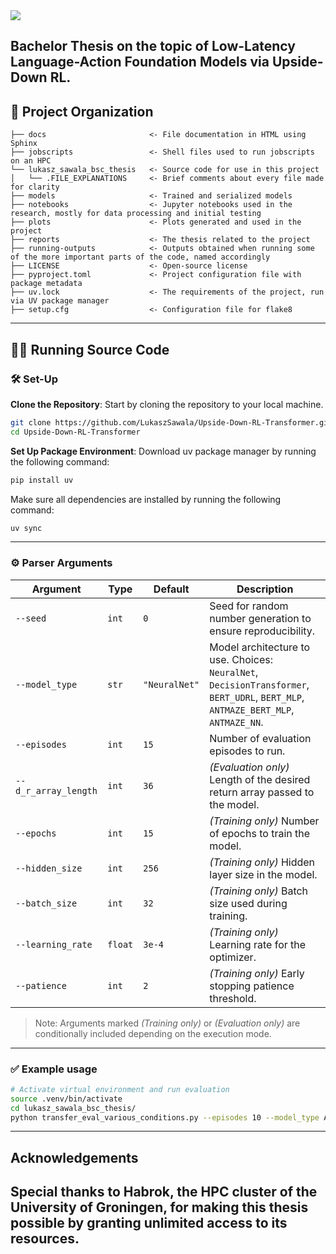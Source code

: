 <a target="_blank" href="https://cookiecutter-data-science.drivendata.org/">
    <img src="https://img.shields.io/badge/CCDS-Project%20template-328F97?logo=cookiecutter" />
</a>

## Bachelor Thesis on the topic of Low-Latency Language-Action Foundation Models via Upside-Down RL. 

## 🌲 Project Organization

```
├── docs                       <- File documentation in HTML using Sphinx
├── jobscripts                 <- Shell files used to run jobscripts on an HPC
└── lukasz_sawala_bsc_thesis   <- Source code for use in this project
│   └── .FILE_EXPLANATIONS     <- Brief comments about every file made for clarity
├── models                     <- Trained and serialized models
├── notebooks                  <- Jupyter notebooks used in the research, mostly for data processing and initial testing
├── plots                      <- Plots generated and used in the project
├── reports                    <- The thesis related to the project
├── running-outputs            <- Outputs obtained when running some of the more important parts of the code, named accordingly
├── LICENSE                    <- Open-source license
├── pyproject.toml             <- Project configuration file with package metadata
├── uv.lock                    <- The requirements of the project, run via UV package manager 
├── setup.cfg                  <- Configuration file for flake8
```
---

## 🏃‍♂️ Running Source Code
### 🛠️ Set-Up

**Clone the Repository**: 
Start by cloning the repository to your local machine.
   ```bash
   git clone https://github.com/LukaszSawala/Upside-Down-RL-Transformer.git
   cd Upside-Down-RL-Transformer
   ```
**Set Up Package Environment**:
    Download uv package manager by running the following command:
    
   ```bash
   pip install uv
   ```
    
   Make sure all dependencies are installed by running the following command:
   ```bash
   uv sync
   ```

---
### **⚙️ Parser Arguments**

| Argument               | Type    | Default      | Description                                                                                          |
|------------------------|---------|---------------|------------------------------------------------------------------------------------------------------|
| `--seed`               | `int`   | `0`           | Seed for random number generation to ensure reproducibility.                                         |
| `--model_type`         | `str`   | `"NeuralNet"` | Model architecture to use. Choices: `NeuralNet`, `DecisionTransformer`, `BERT_UDRL`, `BERT_MLP`, `ANTMAZE_BERT_MLP`, `ANTMAZE_NN`. |
| `--episodes`           | `int`   | `15`          | Number of evaluation episodes to run.                                                                |
| `--d_r_array_length`   | `int`   | `36`          | *(Evaluation only)* Length of the desired return array passed to the model.                          |
| `--epochs`             | `int`   | `15`          | *(Training only)* Number of epochs to train the model.                                               |
| `--hidden_size`        | `int`   | `256`         | *(Training only)* Hidden layer size in the model.                                                    |
| `--batch_size`         | `int`   | `32`          | *(Training only)* Batch size used during training.                                                   |
| `--learning_rate`      | `float` | `3e-4`        | *(Training only)* Learning rate for the optimizer.                                                   |
| `--patience`           | `int`   | `2`           | *(Training only)* Early stopping patience threshold.                                                 |

> Note: Arguments marked *(Training only)* or *(Evaluation only)* are conditionally included depending on the execution mode.

---

### ✅ Example usage

```bash
# Activate virtual environment and run evaluation
source .venv/bin/activate
cd lukasz_sawala_bsc_thesis/
python transfer_eval_various_conditions.py --episodes 10 --model_type ANTMAZE_BERT_MLP --d_r_array_length 21
```
---

## Acknowledgements

Special thanks to Habrok, the HPC cluster of the University of Groningen, for making this thesis possible by granting unlimited access to its resources.
--------

